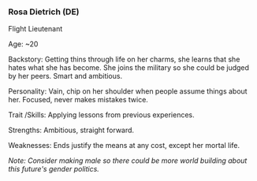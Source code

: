 ### Rosa Dietrich (DE)

Flight Lieutenant

Age: ~20

Backstory: Getting thins through life on her charms, she learns that she hates what she has become. She joins the military so she could be judged by her peers. Smart and ambitious.

Personality: Vain, chip on her shoulder when people assume things about her. Focused, never makes mistakes twice.

Trait /Skills: Applying lessons from previous experiences.

Strengths: Ambitious, straight forward.

Weaknesses: Ends justify the means at any cost, except her mortal life.



*Note: Consider making male so there could be more world building about this future's gender politics.*